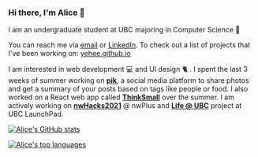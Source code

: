 ### Hi there, I'm Alice 👋

I am an undergraduate student at UBC majoring in Computer Science :seedling:

You can reach me via [email](mailto:aliceykim0828@gmail.com?Subject=Hi%20there!) or [LinkedIn](https://linkedin.com/in/yehee). To check out a list of projects that I've been working on: [yehee.github.io](https://yehee.github.io)

I am interested in web development :computer: and UI design :cat2: . I spent the last 3 weeks of summer working on [**pik**](https://akhl.me), a social media platform to share photos and get a summary of your posts based on tags like people or food. I also worked on a React web app called [**ThinkSmall**](https://github.com/CPSC436/ThinkSmall) over the summer. I am actively working on [**nwHacks2021**](https://nwhacks.io) @ nwPlus and [**Life @ UBC**](https://github.com/ubclaunchpad/life-at-ubc) project at UBC LaunchPad.

[![Alice's GitHub stats](https://github-readme-stats.vercel.app/api?username=yehee&hide=stars&show_icons=true&hide_title=true&count_private=true&title_color=0066CC&icon_color=0066CC&include_all_commits=true)](https://yehee.github.io)

[![Alice's top languages](https://github-readme-stats.vercel.app/api/top-langs/?username=yehee&layout=compact&hide_title=true)](https://github.com/anuraghazra/github-readme-stats)
